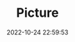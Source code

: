 ---
weight: 1
images:
- /images/edited/35.jpeg
title: Picture
date: 2022-10-24 22:59:53
tags: [luminar neo,work]
---